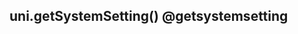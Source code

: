 ## uni.getSystemSetting() @getsystemsetting

<!-- UTSAPIJSON.getSystemSetting.description -->

<!-- UTSAPIJSON.getSystemSetting.compatibility -->

<!-- UTSAPIJSON.getSystemSetting.param -->

<!-- UTSAPIJSON.getSystemSetting.returnValue -->

<!-- UTSAPIJSON.getSystemSetting.example -->

<!-- UTSAPIJSON.getSystemSetting.tutorial -->

<!-- UTSAPIJSON.general_type.name -->

<!-- UTSAPIJSON.general_type.param -->
